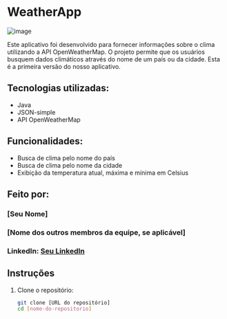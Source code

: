 # WeatherApp

![image](https://i.imgur.com/CSdwsij.png) <!-- Substitua pelo link da imagem que você deseja -->

Este aplicativo foi desenvolvido para fornecer informações sobre o clima utilizando a API OpenWeatherMap. O projeto permite que os usuários busquem dados climáticos através do nome de um país ou da cidade. Esta é a primeira versão do nosso aplicativo.

## Tecnologias utilizadas:

* Java
* JSON-simple
* API OpenWeatherMap

## Funcionalidades:

* Busca de clima pelo nome do país
* Busca de clima pelo nome da cidade
* Exibição da temperatura atual, máxima e mínima em Celsius

## Feito por:

### [Seu Nome]  
### [Nome dos outros membros da equipe, se aplicável]

### LinkedIn: [Seu LinkedIn](https://www.linkedin.com/in/seu-linkedin/) <!-- Substitua pelo seu perfil do LinkedIn -->

## Instruções

1. Clone o repositório:

   ```bash
   git clone [URL do repositório]
   cd [nome-do-repositorio]
